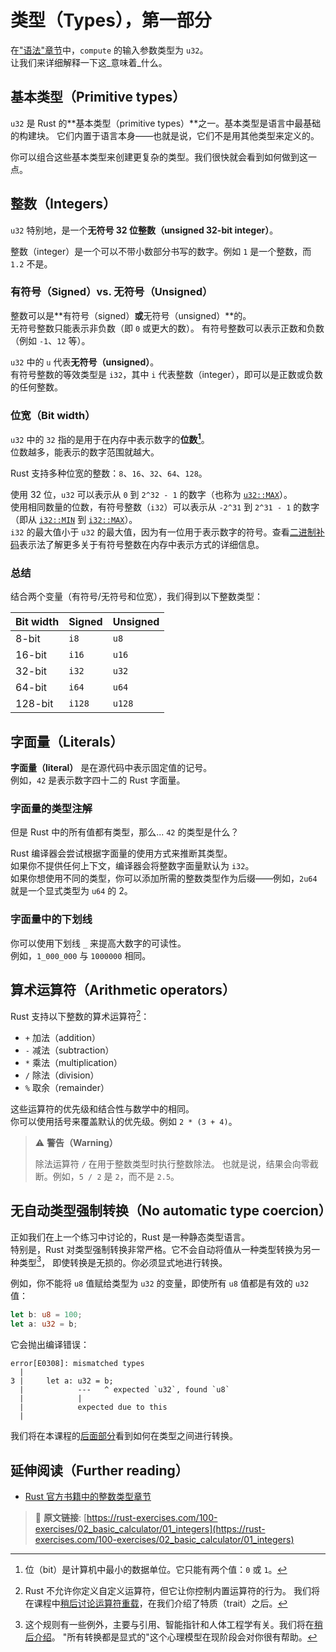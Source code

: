 # 类型（Types），第一部分

在["语法"章节](../01_intro/01_syntax.md)中，`compute` 的输入参数类型为 `u32`。\
让我们来详细解释一下这_意味着_什么。

## 基本类型（Primitive types）

`u32` 是 Rust 的**基本类型（primitive types）**之一。基本类型是语言中最基础的构建块。
它们内置于语言本身——也就是说，它们不是用其他类型来定义的。

你可以组合这些基本类型来创建更复杂的类型。我们很快就会看到如何做到这一点。

## 整数（Integers）

`u32` 特别地，是一个**无符号 32 位整数（unsigned 32-bit integer）**。

整数（integer）是一个可以不带小数部分书写的数字。例如 `1` 是一个整数，而 `1.2` 不是。

### 有符号（Signed）vs. 无符号（Unsigned）

整数可以是**有符号（signed）**或**无符号（unsigned）**的。\
无符号整数只能表示非负数（即 `0` 或更大的数）。
有符号整数可以表示正数和负数（例如 `-1`、`12` 等）。

`u32` 中的 `u` 代表**无符号（unsigned）**。\
有符号整数的等效类型是 `i32`，其中 `i` 代表整数（integer），即可以是正数或负数的任何整数。

### 位宽（Bit width）

`u32` 中的 `32` 指的是用于在内存中表示数字的**位数[^bit]**。\
位数越多，能表示的数字范围就越大。

Rust 支持多种位宽的整数：`8`、`16`、`32`、`64`、`128`。

使用 32 位，`u32` 可以表示从 `0` 到 `2^32 - 1` 的数字（也称为 [`u32::MAX`](https://doc.rust-lang.org/std/primitive.u32.html#associatedconstant.MAX)）。\
使用相同数量的位数，有符号整数（`i32`）可以表示从 `-2^31` 到 `2^31 - 1` 的数字
（即从 [`i32::MIN`](https://doc.rust-lang.org/std/primitive.i32.html#associatedconstant.MIN)
到 [`i32::MAX`](https://doc.rust-lang.org/std/primitive.i32.html#associatedconstant.MAX)）。\
`i32` 的最大值小于 `u32` 的最大值，因为有一位用于表示数字的符号。查看[二进制补码](https://en.wikipedia.org/wiki/Two%27s_complement)表示法了解更多关于有符号整数在内存中表示方式的详细信息。

### 总结

结合两个变量（有符号/无符号和位宽），我们得到以下整数类型：

| Bit width | Signed | Unsigned |
| --------- | ------ | -------- |
| 8-bit     | `i8`   | `u8`     |
| 16-bit    | `i16`  | `u16`    |
| 32-bit    | `i32`  | `u32`    |
| 64-bit    | `i64`  | `u64`    |
| 128-bit   | `i128` | `u128`   |

## 字面量（Literals）

**字面量（literal）** 是在源代码中表示固定值的记号。\
例如，`42` 是表示数字四十二的 Rust 字面量。

### 字面量的类型注解

但是 Rust 中的所有值都有类型，那么... `42` 的类型是什么？

Rust 编译器会尝试根据字面量的使用方式来推断其类型。\
如果你不提供任何上下文，编译器会将整数字面量默认为 `i32`。\
如果你想使用不同的类型，你可以添加所需的整数类型作为后缀——例如，`2u64` 就是一个显式类型为 `u64` 的 2。

### 字面量中的下划线

你可以使用下划线 `_` 来提高大数字的可读性。\
例如，`1_000_000` 与 `1000000` 相同。

## 算术运算符（Arithmetic operators）

Rust 支持以下整数的算术运算符[^traits]：

- `+` 加法（addition）
- `-` 减法（subtraction）
- `*` 乘法（multiplication）
- `/` 除法（division）
- `%` 取余（remainder）

这些运算符的优先级和结合性与数学中的相同。\
你可以使用括号来覆盖默认的优先级。例如 `2 * (3 + 4)`。

> ⚠️ **警告（Warning）**
>
> 除法运算符 `/` 在用于整数类型时执行整数除法。
> 也就是说，结果会向零截断。例如，`5 / 2` 是 `2`，而不是 `2.5`。

## 无自动类型强制转换（No automatic type coercion）

正如我们在上一个练习中讨论的，Rust 是一种静态类型语言。\
特别是，Rust 对类型强制转换非常严格。它不会自动将值从一种类型转换为另一种类型[^coercion]，
即使转换是无损的。你必须显式地进行转换。

例如，你不能将 `u8` 值赋给类型为 `u32` 的变量，即使所有 `u8` 值都是有效的 `u32` 值：

```rust
let b: u8 = 100;
let a: u32 = b;
```

它会抛出编译错误：

```text
error[E0308]: mismatched types
  |
3 |     let a: u32 = b;
  |            ---   ^ expected `u32`, found `u8`
  |            |
  |            expected due to this
  |
```

我们将在本课程的[后面部分](../04_traits/09_from.md)看到如何在类型之间进行转换。

## 延伸阅读（Further reading）

- [Rust 官方书籍中的整数类型章节](https://doc.rust-lang.org/book/ch03-02-data-types.html#integer-types)

[^bit]: 位（bit）是计算机中最小的数据单位。它只能有两个值：`0` 或 `1`。

[^traits]: Rust 不允许你定义自定义运算符，但它让你控制内置运算符的行为。
我们将在课程中[稍后讨论运算符重载](../04_traits/03_operator_overloading.md)，在我们介绍了特质（trait）之后。

[^coercion]: 这个规则有一些例外，主要与引用、智能指针和人体工程学有关。我们将在[稍后介绍](../04_traits/07_deref.md)。
"所有转换都是显式的"这个心理模型在现阶段会对你很有帮助。

> 📖 **原文链接**: [https://rust-exercises.com/100-exercises/02_basic_calculator/01_integers](https://rust-exercises.com/100-exercises/02_basic_calculator/01_integers)
